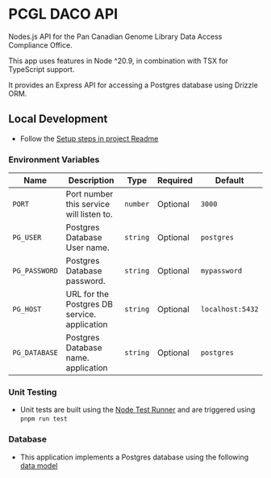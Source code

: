 # PCGL DACO API

Nodes.js API for the Pan Canadian Genome Library Data Access Compliance Office.

This app uses features in Node ^20.9, in combination with TSX for TypeScript support.

It provides an Express API for accessing a Postgres database using Drizzle ORM.

## Local Development

- Follow the [Setup steps in project Readme](../../README.md)

### Environment Variables

| Name                                             | Description                                                                                                                     | Type     | Required | Default                                                                                                                                                        |
| ------------------------------------------------ | ------------------------------------------------------------------------------------------------------------------------------- | -------- | -------- | -------------------------------------------------------------------------------------------------------------------------------------------------------------- |
| `PORT`                                           | Port number this service will listen to.                                                                                        | `number` | Optional | `3000`                                                                                                                                                         |
| `PG_USER`                                       | Postgres Database User name.      | `string` | Optional | `postgres`                                                                                                                                                   |
| `PG_PASSWORD` | Postgres Database password.                                             | `string` | Optional | `mypassword`                                                                                                                          |
| `PG_HOST`                                | URL for the Postgres DB service. application                                                                                             | `string` | Optional | `localhost:5432`                                                                                                                                        |
| `PG_DATABASE`                              | Postgres Database name. application                                                                                           | `string` | Optional | `postgres`                                                                                                                                        |

### Unit Testing

- Unit tests are built using the [Node Test Runner](https://nodejs.org/api/test.html) and are triggered using `pnpm run test`

### Database

- This application implements a Postgres database using the following [data model](../../docs/model/README.md)